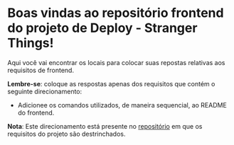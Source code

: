 # Boas vindas ao repositório frontend do projeto de Deploy - Stranger Things!

Aqui você vai encontrar os locais para colocar suas repostas relativas aos requisitos de frontend.

**Lembre-se**: coloque as respostas apenas dos requisitos que contém o seguinte direcionamento:

  - Adicionee os comandos utilizados, de maneira sequencial, ao README do frontend.

**Nota**: Este direcionamento está presente no [repositório](https://github.com/tryber/sd-010-a-stranger-things) em que os requisitos do projeto são destrinchados.
